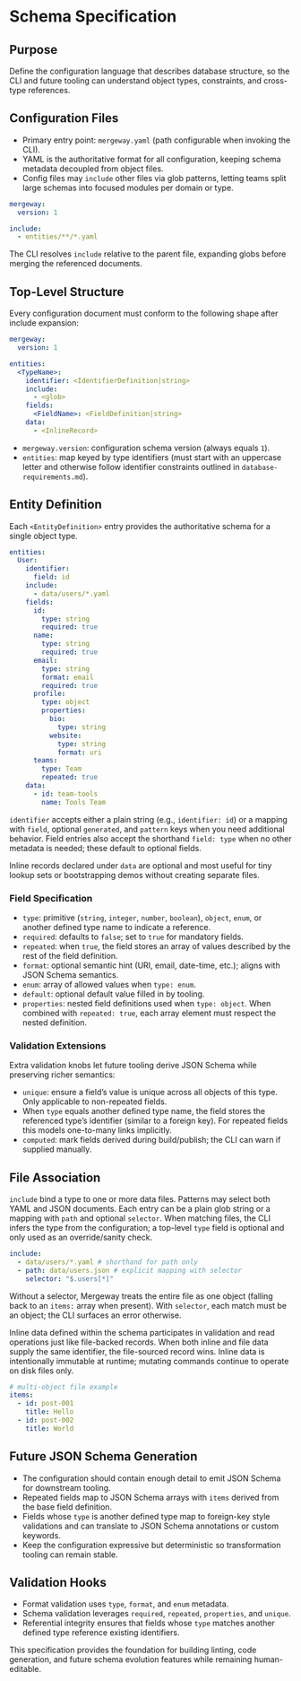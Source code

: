 # Schema Specification

## Purpose

Define the configuration language that describes database structure, so the CLI and future tooling can understand object types, constraints, and cross-type references.

## Configuration Files

- Primary entry point: `mergeway.yaml` (path configurable when invoking the CLI).
- YAML is the authoritative format for all configuration, keeping schema metadata decoupled from object files.
- Config files may `include` other files via glob patterns, letting teams split large schemas into focused modules per domain or type.

```yaml
mergeway:
  version: 1

include:
  - entities/**/*.yaml
```

The CLI resolves `include` relative to the parent file, expanding globs before merging the referenced documents.

## Top-Level Structure

Every configuration document must conform to the following shape after include expansion:

```yaml
mergeway:
  version: 1

entities:
  <TypeName>:
    identifier: <IdentifierDefinition|string>
    include:
      - <glob>
    fields:
      <FieldName>: <FieldDefinition|string>
    data:
      - <InlineRecord>
```

- `mergeway.version`: configuration schema version (always equals `1`).
- `entities`: map keyed by type identifiers (must start with an uppercase letter and otherwise follow identifier constraints outlined in `database-requirements.md`).

## Entity Definition

Each `<EntityDefinition>` entry provides the authoritative schema for a single object type.

```yaml
entities:
  User:
    identifier:
      field: id
    include:
      - data/users/*.yaml
    fields:
      id:
        type: string
        required: true
      name:
        type: string
        required: true
      email:
        type: string
        format: email
        required: true
      profile:
        type: object
        properties:
          bio:
            type: string
          website:
            type: string
            format: uri
      teams:
        type: Team
        repeated: true
    data:
      - id: team-tools
        name: Tools Team
```

`identifier` accepts either a plain string (e.g., `identifier: id`) or a mapping with `field`, optional `generated`, and `pattern` keys when you need additional behavior. Field entries also accept the shorthand `field: type` when no other metadata is needed; these default to optional fields.

Inline records declared under `data` are optional and most useful for tiny lookup sets or bootstrapping demos without creating separate files.

### Field Specification

- `type`: primitive (`string`, `integer`, `number`, `boolean`), `object`, `enum`, or another defined type name to indicate a reference.
- `required`: defaults to `false`; set to `true` for mandatory fields.
- `repeated`: when `true`, the field stores an array of values described by the rest of the field definition.
- `format`: optional semantic hint (URI, email, date-time, etc.); aligns with JSON Schema semantics.
- `enum`: array of allowed values when `type: enum`.
- `default`: optional default value filled in by tooling.
- `properties`: nested field definitions used when `type: object`. When combined with `repeated: true`, each array element must respect the nested definition.

### Validation Extensions

Extra validation knobs let future tooling derive JSON Schema while preserving richer semantics:

- `unique`: ensure a field’s value is unique across all objects of this type. Only applicable to non-repeated fields.
- When `type` equals another defined type name, the field stores the referenced type’s identifier (similar to a foreign key). For repeated fields this models one-to-many links implicitly.
- `computed`: mark fields derived during build/publish; the CLI can warn if supplied manually.

## File Association

`include` bind a type to one or more data files. Patterns may select both YAML and JSON documents. Each entry can be a plain glob string or a mapping with `path` and optional `selector`. When matching files, the CLI infers the type from the configuration; a top-level `type` field is optional and only used as an override/sanity check.

```yaml
include:
  - data/users/*.yaml # shorthand for path only
  - path: data/users.json # explicit mapping with selector
    selector: "$.users[*]"
```

Without a selector, Mergeway treats the entire file as one object (falling back to an `items:` array when present). With `selector`, each match must be an object; the CLI surfaces an error otherwise.

Inline data defined within the schema participates in validation and read operations just like file-backed records. When both inline and file data supply the same identifier, the file-sourced record wins. Inline data is intentionally immutable at runtime; mutating commands continue to operate on disk files only.

```yaml
# multi-object file example
items:
  - id: post-001
    title: Hello
  - id: post-002
    title: World
```

## Future JSON Schema Generation

- The configuration should contain enough detail to emit JSON Schema for downstream tooling.
- Repeated fields map to JSON Schema arrays with `items` derived from the base field definition.
- Fields whose `type` is another defined type map to foreign-key style validations and can translate to JSON Schema annotations or custom keywords.
- Keep the configuration expressive but deterministic so transformation tooling can remain stable.

## Validation Hooks

- Format validation uses `type`, `format`, and `enum` metadata.
- Schema validation leverages `required`, `repeated`, `properties`, and `unique`.
- Referential integrity ensures that fields whose `type` matches another defined type reference existing identifiers.

This specification provides the foundation for building linting, code generation, and future schema evolution features while remaining human-editable.
